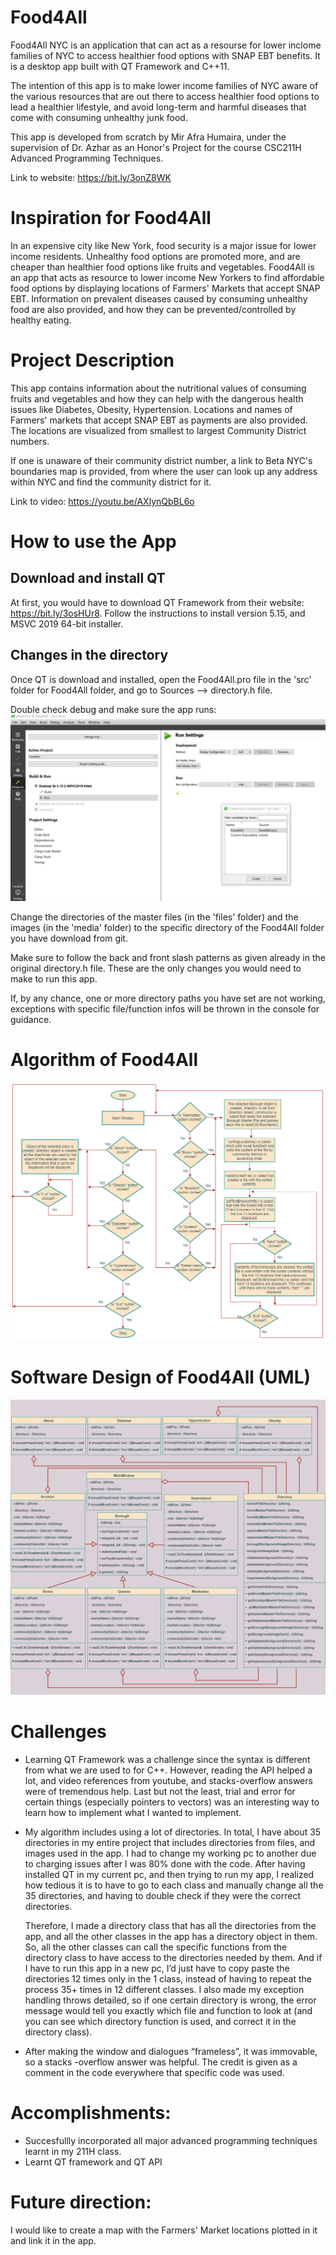 # Food4All

Food4All NYC is an application that can act as a resourse for lower inclome families of NYC to access healthier food options with SNAP EBT benefits. It is a desktop app built with QT Framework and C++11.

The intention of this app is to make lower income families of NYC aware of the various resources that are out there to access healthier food options to lead a healthier lifestyle, and avoid long-term and harmful diseases that come with consuming unhealthy junk food.

This app is developed from scratch by Mir Afra Humaira, under the supervision of Dr. Azhar as an Honor's Project for the course CSC211H Advanced Programming Techniques. 

Link to website: https://bit.ly/3onZ8WK


# Inspiration for Food4All
In an expensive city like New York, food security is a major issue for lower income residents. Unhealthy food options are promoted more, and are cheaper than healthier food options like fruits and vegetables. Food4All is an app that acts as resource to lower income New Yorkers to find affordable food options by displaying locations of Farmers' Markets that accept SNAP EBT. Information on prevalent diseases caused by consuming unhealthy food are also provided, and how they can be prevented/controlled by healthy eating.

# Project Description

This app contains information about the nutritional values of consuming fruits and vegetables and how they can help with the dangerous health issues like Diabetes, Obesity, Hypertension. Locations and names of Farmers' markets that accept SNAP EBT as payments are also provided. The locations are visualized from smallest to largest Community District numbers.

If one is unaware of their community district number, a link to Beta NYC's boundaries map is provided, from where the user can look up any address within NYC and find the community district for it.

Link to video: https://youtu.be/AXlynQbBL6o

# How to use the App

## Download and install QT

At first, you would have to download QT Framework from their website: https://bit.ly/3osHUr8. Follow the instructions to install version 5.15, and MSVC 2019 64-bit installer.

## Changes in the directory

Once QT is download and installed, open the Food4All.pro file in the 'src' folder for Food4All folder, and go to Sources --> directory.h file. 

Double check debug and make sure the app runs:
![alt text](media/runQT.jpg)

Change the directories of the master files (in the 'files' folder) and the images (in the 'media' folder) to the specific directory of the Food4All folder you have download from git. 

Make sure to follow the back and front slash patterns as given already in the original directory.h file.
These are the only changes you would need to make to run this app. 

If, by any chance, one or more directory paths you have set are not working, exceptions with specific file/function infos will be thrown in the console for guidance.

# Algorithm of Food4All

![alt text](media/flowchart2.png)

# Software Design of Food4All (UML)

![alt text](media/UML.png)

# Challenges

* Learning QT Framework was a challenge since the syntax is different from what we are used to for C++. However, reading the API helped a lot, and video references from youtube, and stacks-overflow answers were of tremendous help. Last but not the least, trial and error for certain things (especially pointers to vectors) was an interesting way to learn how to implement what I wanted to implement.

* My algorithm includes using a lot of directories. In total, I have about 35 directories in my entire project that includes directories from files, and images used in the app.   I had to change my working pc to another due to charging issues after I was 80% done with the code. After having installed QT in my current pc, and then trying to run my app,   I realized how tedious it is to have to go to each class and manually change all the 35 directories, and having to double check if they were the correct directories. 



  Therefore, I made a directory class that has all the directories from the app, and all the other classes in the app has a directory object in them. So, all the other classes     can call the specific functions from the directory class to have access to the directories needed by them. And if I have to run this app in a new pc, I’d just have to copy       paste the directories 12 times only in the 1 class, instead of having to repeat the process 35+ times in 12 different classes. I also made my exception  handling throws         detailed, so if one certain directory is wrong, the error message would tell you exactly which file and function to look at (and you can see which directory function is used,   and correct it in the directory class).



* After making the window and dialogues “frameless”, it was immovable, so a stacks -overflow answer was helpful. The credit is given as a comment in the code everywhere that specific code was used.

# Accomplishments:

* Succesfullly incorporated all major advanced programming techniques learnt in my 211H class.
* Learnt QT framework and QT API

# Future direction: 

I would like to create a map with the Farmers' Market locations plotted in it and link it in the app.

